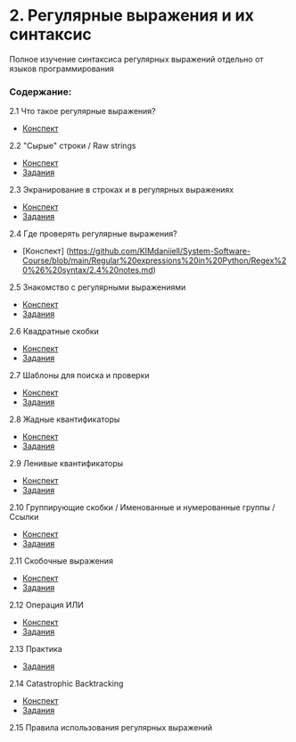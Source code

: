 # 2. Регулярные выражения и их синтаксис
Полное изучение синтаксиса регулярных выражений отдельно от языков программирования

### Содержание:
2.1 Что такое регулярные выражения?
+ [Конспект](https://github.com/KIMdaniiell/System-Software-Course/blob/main/Regular%20expressions%20in%20Python/Regex%20%26%20syntax/2.1%20notes.md)

2.2 "Сырые" строки / Raw strings
+ [Конспект](https://github.com/KIMdaniiell/System-Software-Course/blob/main/Regular%20expressions%20in%20Python/Regex%20%26%20syntax/2.2%20notes.md)
+ [Задания](https://github.com/KIMdaniiell/System-Software-Course/blob/main/Regular%20expressions%20in%20Python/Regex%20%26%20syntax/Tasks/2.2.py)

2.3 Экранирование в строках и в регулярных выражениях
+ [Конспект](https://github.com/KIMdaniiell/System-Software-Course/blob/main/Regular%20expressions%20in%20Python/Regex%20%26%20syntax/2.3%20notes.md)
+ [Задания](https://github.com/KIMdaniiell/System-Software-Course/blob/main/Regular%20expressions%20in%20Python/Regex%20%26%20syntax/Tasks/2.3.py)

2.4 Где проверять регулярные выражения?
+ [Конспект] (https://github.com/KIMdaniiell/System-Software-Course/blob/main/Regular%20expressions%20in%20Python/Regex%20%26%20syntax/2.4%20notes.md)
  
2.5 Знакомство с регулярными выражениями
+ [Конспект](https://github.com/KIMdaniiell/System-Software-Course/blob/main/Regular%20expressions%20in%20Python/Regex%20%26%20syntax/2.5%20notes.md)
+ [Задания](https://github.com/KIMdaniiell/System-Software-Course/blob/main/Regular%20expressions%20in%20Python/Regex%20%26%20syntax/Tasks/2.5.py)
  
2.6 Квадратные скобки
+ [Конспект](https://github.com/KIMdaniiell/System-Software-Course/blob/main/Regular%20expressions%20in%20Python/Regex%20%26%20syntax/2.6%20notes.md)
+ [Задания](https://github.com/KIMdaniiell/System-Software-Course/blob/main/Regular%20expressions%20in%20Python/Regex%20%26%20syntax/Tasks/2.6.py)
  
2.7 Шаблоны для поиска и проверки
+ [Конспект](https://github.com/KIMdaniiell/System-Software-Course/blob/main/Regular%20expressions%20in%20Python/Regex%20%26%20syntax/2.7%20notes.md)
+ [Задания](https://github.com/KIMdaniiell/System-Software-Course/blob/main/Regular%20expressions%20in%20Python/Regex%20%26%20syntax/Tasks/2.7.py)
  
2.8 Жадные квантификаторы
+ [Конспект](https://github.com/KIMdaniiell/System-Software-Course/blob/main/Regular%20expressions%20in%20Python/Regex%20%26%20syntax/2.8%20notes.md)
+ [Задания](https://github.com/KIMdaniiell/System-Software-Course/blob/main/Regular%20expressions%20in%20Python/Regex%20%26%20syntax/Tasks/2.8.py)
  
2.9 Ленивые квантификаторы
+ [Конспект](https://github.com/KIMdaniiell/System-Software-Course/blob/main/Regular%20expressions%20in%20Python/Regex%20%26%20syntax/2.9%20notes.md)
+ [Задания](https://github.com/KIMdaniiell/System-Software-Course/blob/main/Regular%20expressions%20in%20Python/Regex%20%26%20syntax/Tasks/2.9.py)
  
2.10 Группирующие скобки / Именованные и нумерованные группы / Ссылки
+ [Конспект](https://github.com/KIMdaniiell/System-Software-Course/blob/main/Regular%20expressions%20in%20Python/Regex%20%26%20syntax/2.10%20notes.md)
+ [Задания](https://github.com/KIMdaniiell/System-Software-Course/blob/main/Regular%20expressions%20in%20Python/Regex%20%26%20syntax/Tasks/2.10.py)
 
2.11 Скобочные выражения
+ [Конспект](https://github.com/KIMdaniiell/System-Software-Course/blob/main/Regular%20expressions%20in%20Python/Regex%20%26%20syntax/2.11%20notes.md)
+ [Задания](https://github.com/KIMdaniiell/System-Software-Course/blob/main/Regular%20expressions%20in%20Python/Regex%20%26%20syntax/Tasks/2.11.py)
 
2.12 Операция ИЛИ
+ [Конспект](https://github.com/KIMdaniiell/System-Software-Course/blob/main/Regular%20expressions%20in%20Python/Regex%20%26%20syntax/2.12%20notes.md)
+ [Задания](https://github.com/KIMdaniiell/System-Software-Course/blob/main/Regular%20expressions%20in%20Python/Regex%20%26%20syntax/Tasks/2.12.py)
 
2.13 Практика
+ [Задания](https://github.com/KIMdaniiell/System-Software-Course/blob/main/Regular%20expressions%20in%20Python/Regex%20%26%20syntax/Tasks/2.13.py)

2.14 Catastrophic Backtracking
+ [Конспект](https://github.com/KIMdaniiell/System-Software-Course/blob/main/Regular%20expressions%20in%20Python/Regex%20%26%20syntax/2.14%20notes.md)
+ [Задания](https://github.com/KIMdaniiell/System-Software-Course/blob/main/Regular%20expressions%20in%20Python/Regex%20%26%20syntax/Tasks/2.14.py)

2.15 Правила использования регулярных выражений
